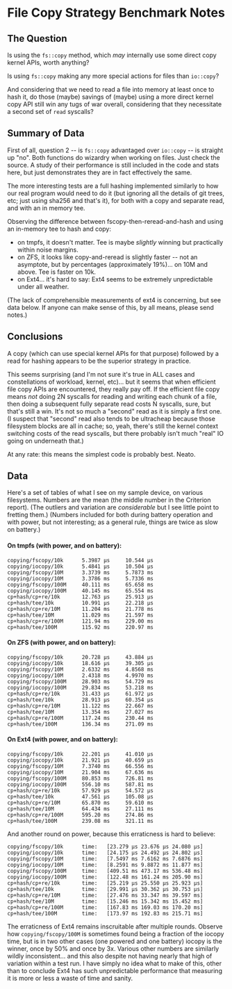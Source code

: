 File Copy Strategy Benchmark Notes
==================================

The Question
------------

Is using the `fs::copy` method, which _may_ internally use some direct copy kernel APIs, worth anything?

Is using `fs::copy` making any more special actions for files than `io::copy`?

And considering that we need to read a file into memory at least once to hash it,
do those (maybe) savings of (maybe) using a more direct kernel copy API still win any tugs of war overall,
considering that they necessitate a second set of `read` syscalls?


Summary of Data
---------------

First of all, question 2 -- is `fs::copy` advantaged over `io::copy` -- is straight up "no".
Both functions do wizardry when working on files.  Just check the source.
A study of their performance is still included in the code and stats here,
but just demonstrates they are in fact effectively the same.

The more interesting tests are
a full hashing implemented similarly to how our real program would need to do it
(but ignoring all the details of git trees, etc; just using sha256 and that's it),
for both with a copy and separate read, and with an in memory tee.

Observing the difference between fscopy-then-reread-and-hash and using an in-memory tee to hash and copy:

- on tmpfs, it doesn't matter.  Tee is maybe _slightly_ winning but practically within noise margins.
- on ZFS, it looks like copy-and-reread is slightly faster -- not an asymptote, but by percentages (approximately 19%)... on 10M and above.  Tee is faster on 10k.
- on Ext4... it's hard to say: Ext4 seems to be extremely unpredictable under all weather.

(The lack of comprehensible measurements of ext4 is concerning, but see data below.
If anyone can make sense of this, by all means, please send notes.)


Conclusions
-----------

A copy (which can use special kernel APIs for that purpose) followed by a read for hashing
appears to be the superior strategy in practice.

This seems surprising (and I'm not sure it's true in ALL cases and constellations of workload, kernel, etc)...
but it seems that when efficient file copy APIs are encountered, they really pay off.
If the efficient file copy means *not* doing 2N syscalls for reading and writing each chunk of a file,
then doing a subsequent fully separate read costs N syscalls, sure, but that's still a win.
It's not so much a "second" read as it is simply a first one.
(I suspect that "second" read also tends to be ultracheap because those filesystem blocks are all in cache;
so, yeah, there's still the kernel context switching costs of the read syscalls, but there probably isn't
much "real" IO going on underneath that.)

At any rate: this means the simplest code is probably best.  Neato.


Data
----

Here's a set of tables of what I see on my sample device,
on various filesystems.
Numbers are the mean (the middle number in the Criterion report).
(The outliers and variation are *considerable* but I see little point to fretting them.)
(Numbers included for both during battery operation and with power, but not interesting;
as a general rule, things are twice as slow on battery.)

#### On tmpfs (with power, and on battery):

```
copying/fscopy/10k      5.3987 µs     10.544 µs
copying/iocopy/10k      5.4841 µs     10.504 µs
copying/fscopy/10M      3.3739 ms     5.7873 ms
copying/iocopy/10M      3.3786 ms     5.7336 ms
copying/fscopy/100M     40.111 ms     65.658 ms
copying/iocopy/100M     40.145 ms     65.554 ms
cp+hash/cp+re/10k       12.763 µs     25.913 µs
cp+hash/tee/10k         10.991 µs     22.218 µs
cp+hash/cp+re/10M       11.204 ms     21.778 ms
cp+hash/tee/10M         11.029 ms     21.597 ms
cp+hash/cp+re/100M      121.94 ms     229.00 ms
cp+hash/tee/100M        115.92 ms     220.97 ms
```

#### On ZFS (with power, and on battery):

```
copying/fscopy/10k      20.728 µs     43.884 µs
copying/iocopy/10k      18.616 µs     39.305 µs
copying/fscopy/10M      2.6332 ms     4.8568 ms
copying/iocopy/10M      2.4318 ms     4.9970 ms
copying/fscopy/100M     28.903 ms     54.729 ms
copying/iocopy/100M     29.834 ms     53.218 ms
cp+hash/cp+re/10k       31.433 µs     61.972 µs
cp+hash/tee/10k         28.913 µs     60.354 µs
cp+hash/cp+re/10M       11.122 ms     22.667 ms
cp+hash/tee/10M         13.354 ms     27.027 ms
cp+hash/cp+re/100M      117.24 ms     230.44 ms
cp+hash/tee/100M        136.34 ms     271.09 ms
```

#### On Ext4 (with power, and on battery):

```
copying/fscopy/10k      22.201 µs     41.010 µs
copying/iocopy/10k      21.921 µs     40.659 µs
copying/fscopy/10M      7.3740 ms     66.556 ms
copying/iocopy/10M      21.904 ms     67.636 ms
copying/fscopy/100M     80.853 ms     726.81 ms
copying/iocopy/100M     556.10 ms     587.81 ms
cp+hash/cp+re/10k       57.929 µs     54.572 µs
cp+hash/tee/10k         47.561 µs     105.08 µs
cp+hash/cp+re/10M       65.870 ms     59.610 ms
cp+hash/tee/10M         64.434 ms     27.111 ms
cp+hash/cp+re/100M      595.20 ms     274.86 ms
cp+hash/tee/100M        239.08 ms     321.11 ms
```

And another round on power, because this erraticness is hard to believe:

```
copying/fscopy/10k      time:   [23.279 µs 23.676 µs 24.080 µs]
copying/iocopy/10k      time:   [24.175 µs 24.492 µs 24.802 µs]
copying/fscopy/10M      time:   [7.5497 ms 7.6162 ms 7.6876 ms]
copying/iocopy/10M      time:   [8.2591 ms 9.8872 ms 11.877 ms]
copying/fscopy/100M     time:   [409.51 ms 473.17 ms 536.48 ms]
copying/iocopy/100M     time:   [122.48 ms 161.24 ms 205.90 ms]
cp+hash/cp+re/10k       time:   [25.219 µs 25.550 µs 25.923 µs]
cp+hash/tee/10k         time:   [29.991 µs 30.362 µs 30.753 µs]
cp+hash/cp+re/10M       time:   [27.476 ms 33.347 ms 39.597 ms]
cp+hash/tee/10M         time:   [15.246 ms 15.342 ms 15.452 ms]
cp+hash/cp+re/100M      time:   [167.83 ms 169.03 ms 170.20 ms]
cp+hash/tee/100M        time:   [173.97 ms 192.83 ms 215.71 ms]
```

The erraticness of Ext4 remains inscruitable after multiple rounds.
Observe how `copying/fscopy/100M` is sometimes found being a fraction of the iocopy time,
but is in two other cases (one powered and one battery) iocopy is the winner,
once by 50% and once by 3x.
Various other numbers are similarly wildly inconsistent...
and this also despite not having nearly that high of variation within a test run.
I have simply no idea what to make of this,
other than to conclude Ext4 has such unpredictable performance that measuring it is
more or less a waste of time and sanity.
